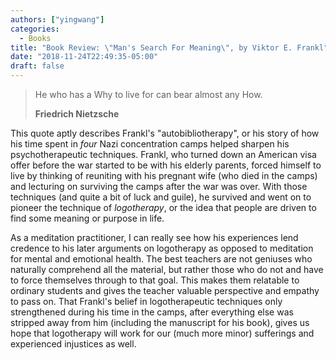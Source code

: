 ```yaml
---
authors: ["yingwang"]
categories:
  - Books
title: "Book Review: \"Man's Search For Meaning\", by Viktor E. Frankl"
date: "2018-11-24T22:49:35-05:00"
draft: false
---
```


> He who has a Why to live for can bear almost any How.
>
> **Friedrich Nietzsche**

This quote aptly describes Frankl's "autobibliotherapy", or his story of how his
time spent in *four* Nazi concentration camps helped sharpen his
psychotherapeutic techniques. Frankl, who turned down an American visa offer
before the war started to be with his elderly parents, forced himself to live by
thinking of reuniting with his pregnant wife (who died in the camps) and
lecturing on surviving the camps after the war was over. With those techniques
(and quite a bit of luck and guile), he survived and went on to pioneer the
technique of *logotherapy*, or the idea that people are driven to find some
meaning or purpose in life.

As a meditation practitioner, I can really see how his experiences lend credence
to his later arguments on logotherapy as opposed to meditation for mental and
emotional health. The best teachers are not geniuses who naturally comprehend
all the material, but rather those who do not and have to force themselves
through to that goal. This makes them relatable to ordinary students and gives
the teacher valuable perspective and empathy to pass on. That Frankl's belief in
logotherapeutic techniques only strengthened during his time in the camps, after
everything else was stripped away from him (including the manuscript for his
book), gives us hope that logotherapy will work for our (much more minor)
sufferings and experienced injustices as well.
